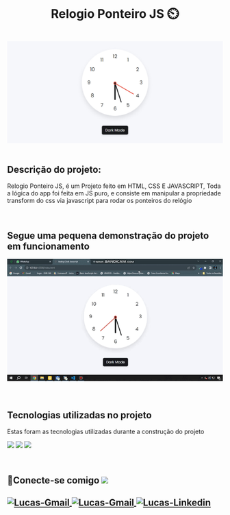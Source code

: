 <h1 align="center">Relogio Ponteiro JS ⏲️</h1>
<br>

  <div align="center">
  <img src="https://github.com/Lucas8901/Relogio-Ponteiro-JS/blob/main/assets/readme/bandicam%202023-08-29%2018-27-21-121-fotor-20230829182853.png"/>
  </div>

<br>
  

<h2 align="left">Descrição do projeto:</h2>
<p align="left">Relogio Ponteiro JS, é um Projeto feito em HTML, CSS E JAVASCRIPT, Toda a lógica do app foi feita em JS puro, e consiste em manipular a propriedade transform do css via javascript para rodar os ponteiros do relógio </p>
<br>


<h2 align="left">Segue uma pequena demonstração do projeto em funcionamento</h2>

  <div align="left">
  <img src="https://github.com/Lucas8901/Relogio-Ponteiro-JS/blob/main/assets/readme/bandicam%202023-08-29%2018-27-38-482.gif"/>
  </div>
  
<br>
<br>

<h2 align="left"> Tecnologias utilizadas no projeto </h2>

<p align="left">Estas foram as tecnologias utilizadas durante a construção do projeto <br>
<div align="left">
  <img src="https://img.shields.io/badge/HTML5-E34F26?style=for-the-badge&logo=html5&logoColor=white"/>
  <img src="https://img.shields.io/badge/CSS3-1572B6?style=for-the-badge&logo=css3&logoColor=white"/>
   <img src="https://img.shields.io/badge/JavaScript-F7DF1E?style=for-the-badge&logo=javascript&logoColor=black"/>
</div>
</p>
<br>




<h2> 🔗Conecte-se comigo <img src=https://user-images.githubusercontent.com/69019626/121693520-9b5b6100-ca9f-11eb-9667-aea4b1578685.gif width="70">
<br> <br>
  <a href="https://discord.com/channels/@me" target="_blank">
  <img align="center" alt="Lucas-Gmail"src= "https://img.shields.io/badge/Discord-7289DA?style=for-the-badge&logo=discord&logoColor=white">
</a>

<a href="https://github.com/Lucas8901" target="_blank">
  <img align="center" alt="Lucas-Gmail"src= "https://img.shields.io/badge/GitHub-100000?style=for-the-badge&logo=github&logoColor=white">
</a>

<a href="https://www.linkedin.com/in/lucas-logistica/" target="_blank">
  <img align="center" alt="Lucas-Linkedin" src= "https://img.shields.io/badge/LinkedIn-0077B5?style=for-the-badge&logo=linkedin&logoColor=white" style="max-width:100%;">
</a>

<a href="https://www.linkedin.com/in/lucas-logistica/" target="_blank">
